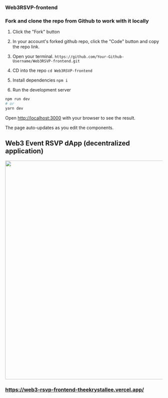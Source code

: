 ### Web3RSVP-frontend

### Fork and clone the repo from Github to work with it locally

1. Click the "Fork" button

2. In your account's forked github repo, click the "Code" button and copy the repo link.

3. Open your terminal. `https://github.com/Your-Github-Username/Web3RSVP-frontend.git`

4. CD into the repo `cd Web3RSVP-frontend`

5. Install dependencies `npm i`

6. Run the development server

```bash
npm run dev
# or
yarn dev
```

Open [http://localhost:3000](http://localhost:3000) with your browser to see the result.

The page auto-updates as you edit the components.

## Web3 Event RSVP dApp (decentralized application)

<img width="700" src="https://user-images.githubusercontent.com/56278409/182893785-c998cd5d-3595-412e-acdb-7130e54365ca.png">

### https://web3-rsvp-frontend-theekrystallee.vercel.app/
